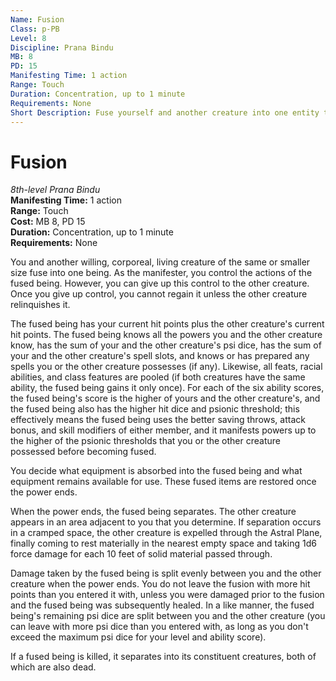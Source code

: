 ```yaml
---
Name: Fusion
Class: p-PB
Level: 8
Discipline: Prana Bindu
MB: 8
PD: 15
Manifesting Time: 1 action
Range: Touch
Duration: Concentration, up to 1 minute
Requirements: None
Short Description: Fuse yourself and another creature into one entity temporarily
---
```

# Fusion
*8th-level Prana Bindu*\
**Manifesting Time:** 1 action\
**Range:** Touch\
**Cost:** MB 8, PD 15\
**Duration:** Concentration, up to 1 minute\
**Requirements:** None

You and another willing, corporeal, living
creature of the same or smaller size fuse into one being.
As the manifester, you control the actions of the fused being.
However, you can give up this control to the other creature.
Once you give up control, you cannot regain it unless the
other creature relinquishes it.

The fused being has your current hit points plus the other
creature's current hit points. The fused being knows all
the powers you and the other creature know, has the sum of
your and the other creature's psi dice, has the sum of your
and the other creature's spell slots, and knows or has prepared
any spells you or the other creature possesses (if any). Likewise,
all feats, racial abilities, and class features are pooled
(if both creatures have the same ability, the fused being
gains it only once). For each of the six ability scores, the
fused being's score is the higher of yours and the other
creature's, and the fused being also has the higher hit dice
and psionic threshold; this effectively means the fused being
uses the better saving throws, attack bonus, and skill modifiers
of either member, and it manifests powers up to the higher
of the psionic thresholds that you or the other creature possessed
before becoming fused.

You decide what equipment is absorbed into the fused being
and what equipment remains available for use. These fused
items are restored once the power ends.

When the power ends, the fused being separates. The other
creature appears in an area adjacent to you that you determine.
If separation occurs in a cramped space, the other creature
is expelled through the Astral Plane, finally coming to rest
materially in the nearest empty space and taking 1d6 force
damage for each 10 feet of solid material passed through.

Damage taken by the fused being is split evenly between you
and the other creature when the power ends. You do not leave
the fusion with more hit points than you entered it with,
unless you were damaged prior to the fusion and the fused
being was subsequently healed. In a like manner, the fused
being's remaining psi dice are split between you and
the other creature (you can leave with more psi dice than you
entered with, as long as you don't exceed the maximum psi dice
for your level and ability score).

If a fused being is killed, it separates into its constituent
creatures, both of which are also dead.
